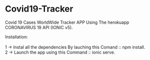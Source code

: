 # Covid19-Tracker
 Covid 19 Cases WorldWide Tracker APP Using The herokuapp CORONAVIRUS 19 API (IONIC v5).

Installation:\
\
1 -> Instal all the dependencies By lauching this Comand :: npm install.\
2 -> Launch the app using this Command :: ionic serve.
